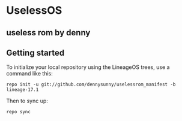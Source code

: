 UselessOS
===========

useless rom by denny
---------------
Getting started
---------------


To initialize your local repository using the LineageOS trees, use a command like this:
```
repo init -u git://github.com/dennysunny/uselessrom_manifest -b lineage-17.1

```
Then to sync up:
```
repo sync
```


